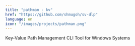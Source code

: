 ```yaml
---
title: "pathman - kv"
href: "https://github.com/shmugoh/sv-dlp"
language: en
icon: "/images/projects/pathman.png"
---
```


Key-Value Path Management CLI Tool for Windows Systems
